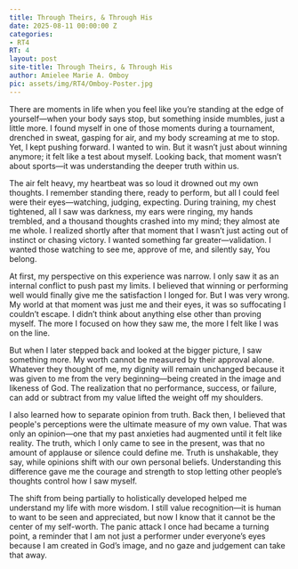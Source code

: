 ```yaml
---
title: Through Theirs, & Through His
date: 2025-08-11 00:00:00 Z
categories:
- RT4
RT: 4
layout: post
site-title: Through Theirs, & Through His
author: Amielee Marie A. Omboy
pic: assets/img/RT4/Omboy-Poster.jpg
---
```


There are moments in life when you feel like you’re standing at the edge of yourself—when your body says stop, but something inside mumbles, just a little more. I found myself in one of those moments during a tournament, drenched in sweat, gasping for air, and my body screaming at me to stop. Yet, I kept pushing forward. I wanted to win. But it wasn’t just about winning anymore; it felt like a test about myself. Looking back, that moment wasn’t about sports—it was understanding the deeper truth within us. 

The air felt heavy, my heartbeat was so loud it drowned out my own thoughts. I remember standing there, ready to perform, but all I could feel were their eyes—watching, judging, expecting. During training, my chest tightened, all I saw was darkness, my ears were ringing, my hands trembled, and a thousand thoughts crashed into my mind; they almost ate me whole. I realized shortly after that moment that I wasn’t just acting out of instinct or chasing victory. I wanted something far greater—validation. I wanted those watching to see me, approve of me, and silently say, You belong.

At first, my perspective on this experience was narrow. I only saw it as an internal conflict to push past my limits. I believed that winning or performing well would finally give me the satisfaction I longed for. But I was very wrong. My world at that moment was just me and their eyes, it was so suffocating I couldn’t escape. I didn’t think about anything else other than proving myself. The more I focused on how they saw me, the more I felt like I was on the line.

But when I later stepped back and looked at the bigger picture, I saw something more. My worth cannot be measured by their approval alone. Whatever they thought of me, my dignity will remain unchanged because it was given to me from the very beginning—being created in the image and likeness of God. The realization that no performance, success, or failure, can add or subtract from my value lifted the weight off my shoulders.

I also learned how to separate opinion from truth. Back then, I believed that people's perceptions were the ultimate measure of my own value. That was only an opinion—one that my past anxieties had augmented until it felt like reality. The truth, which I only came to see in the present, was that no amount of applause or silence could define me. Truth is unshakable, they say, while opinions shift with our own personal beliefs. Understanding this difference gave me the courage and strength to stop letting other people’s thoughts control how I saw myself.

The shift from being partially to holistically developed helped me understand my life with more wisdom. I still value recognition—it is human to want to be seen and appreciated, but now I know that it cannot be the center of my self-worth. The panic attack I once had became a turning point, a reminder that I am not just a performer under everyone’s eyes because I am created in God’s image, and no gaze and judgement can take that away.

